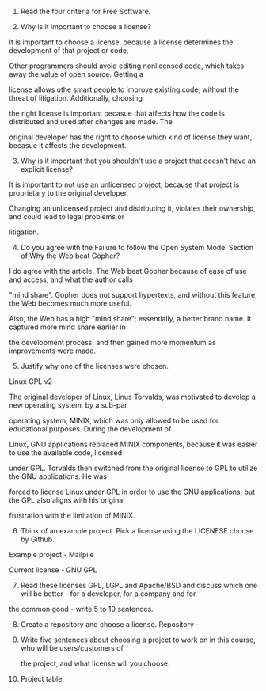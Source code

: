 1. Read the four criteria for Free Software.

2. Why is it important to choose a license?

 It is important to choose a license, because a license determines the development of that project or code. 

 Other programmers should avoid editing nonlicensed code, which takes away the value of open source. Getting a 

 license allows othe smart people to improve existing code, without the threat of litigation. Additionally, choosing 

 the right license is important becasue that affects how the code is distributed and used after changes are made. The 
 
 original developer has the right to choose which kind of license they want, becasue it affects the development.


3. Why is it important that you shouldn't use a project that doesn't have an explicit license?

  It is important to not use an unlicensed project, because that project is proprietary to the original developer.

  Changing an unlicensed project and distributing it, violates their ownership, and could lead to legal problems or 

  litigation. 


4. Do you agree with the Failure to follow the Open System Model Section of Why the Web beat Gopher?

 I do agree with the article. The Web beat Gopher because of ease of use and access, and what the author calls 

 "mind share". Gopher does not support hypertexts, and without this feature, the Web becomes much more useful. 

 Also, the Web has a high "mind share"; essentially, a better brand name. It captured more mind share earlier in 

 the development process, and then gained more momentum as improvements were made.


5. Justify why one of the licenses were chosen.

 Linux GPL v2

 The original developer of Linux, Linus Torvalds, was motivated to develop a new operating system, by a sub-par 
 
 operating system, MINIX, which was only allowed to be used for educational purposes. During the development of 
 
 Linux, GNU applications replaced MINIX components, because it was easier to use the available code, licensed 
 
 under GPL. Torvalds then switched from the original license to GPL to utilize the GNU applications. He was 
 
 forced to license Linux under GPL in order to use the GNU applications, but the GPL also aligns with his original 
 
 frustration with the limitation of MINIX.


6. Think of an example project. Pick a license using the LICENESE choose by Github.

 Example project - Mailpile
 
 Current license - GNU GPL
 

7. Read these licenses GPL, LGPL and Apache/BSD and discuss which one will be better - for a developer, for a company and for 

 the common good - write 5 to 10 sentences.


8. Create a repository and choose a license. 
 Repository - 

9. Write five sentences about choosing a project to work on in this course, who will be users/customers of 

   the project, and what license will you choose.
  
  
 
10. Project table:
